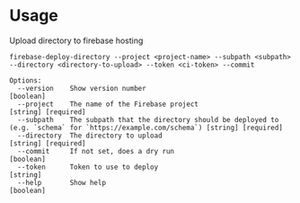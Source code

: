 # Usage

Upload directory to firebase hosting

`firebase-deploy-directory --project <project-name> --subpath <subpath> --directory <directory-to-upload> --token <ci-token> --commit`

```
Options:
  --version    Show version number                                                                                   [boolean]
  --project    The name of the Firebase project                                                                      [string] [required]
  --subpath    The subpath that the directory should be deployed to (e.g. `schema` for `https://example.com/schema`) [string] [required]
  --directory  The directory to upload                                                                               [string] [required]
  --commit     If not set, does a dry run                                                                            [boolean]
  --token      Token to use to deploy                                                                                [string]
  --help       Show help                                                                                             [boolean]
```
